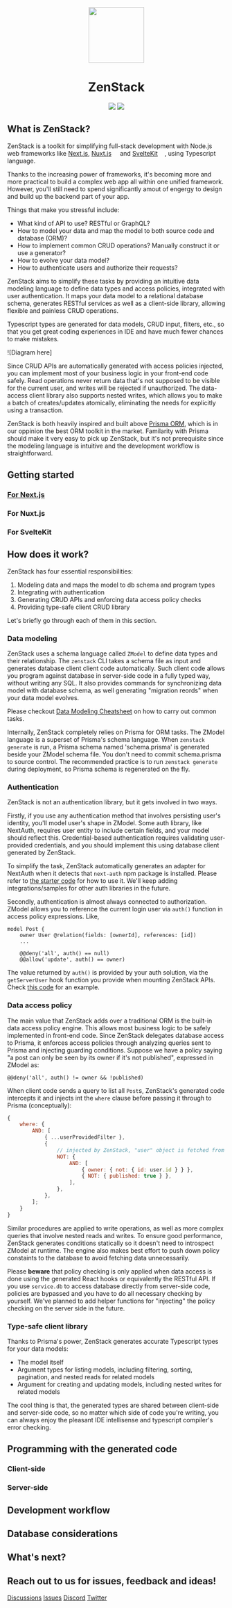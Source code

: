 <div align="center">
    <picture>
        <source media="(prefers-color-scheme: dark)"  srcset="https://user-images.githubusercontent.com/104139426/197796502-1bcb8052-a7b1-42de-bfc8-a14e045ac1c3.png">
        <img src="https://user-images.githubusercontent.com/104139426/197796006-52d8d334-413b-4eda-8094-4024c0eaf9b3.png" height="128">
    </picture>
    <h1>ZenStack</h1>
    <a href="https://www.npmjs.com/package/zenstack"><img src="https://img.shields.io/npm/v/zenstack"></a>
    <a href="https://github.com/zenstackhq/zenstack/blob/dev/LICENSE"><img src="https://img.shields.io/badge/license-MIT-green"></a>
</div>

## What is ZenStack?

ZenStack is a toolkit for simplifying full-stack development with Node.js web frameworks like [Next.js](https://nextjs.org/), [Nuxt.js](https://nuxtjs.org/) <img src="https://img.shields.io/badge/-Coming%20Soon-lightgray" height="12" align="top"> and [SvelteKit](https://kit.svelte.dev/) <img src="https://img.shields.io/badge/-Coming%20Soon-lightgray" height="12" align="top">, using Typescript language.

Thanks to the increasing power of frameworks, it's becoming more and more practical to build a complex web app all within one unified framework. However, you'll still need to spend significantly amout of engergy to design and build up the backend part of your app.

Things that make you stressful include:

-   What kind of API to use? RESTful or GraphQL?
-   How to model your data and map the model to both source code and database (ORM)?
-   How to implement common CRUD operations? Manually construct it or use a generator?
-   How to evolve your data model?
-   How to authenticate users and authorize their requests?

ZenStack aims to simplify these tasks by providing an intuitive data modeling language to define data types and access policies, integrated with user authentication. It maps your data model to a relational database schema, generates RESTful services as well as a client-side library, allowing flexible and painless CRUD operations.

Typescript types are generated for data models, CRUD input, filters, etc., so that you get great coding experiences in IDE and have much fewer chances to make mistakes.

![Diagram here]

Since CRUD APIs are automatically generated with access policies injected, you can implement most of your business logic in your front-end code safely. Read operations never return data that's not supposed to be visible for the current user, and writes will be rejected if unauthorized. The data-access client library also supports nested writes, which allows you to make a batch of creates/updates atomically, eliminating the needs for explicitly using a transaction.

ZenStack is both heavily inspired and built above [Prisma ORM](https://www.prisma.io/), which is in our oppinion the best ORM toolkit in the market. Familarity with Prisma should make it very easy to pick up ZenStack, but it's not prerequisite since the modeling language is intuitive and the development workflow is straightforward.

## Getting started

### [For Next.js](docs/get-started/NextJS.md)

### For Nuxt.js <img src="https://img.shields.io/badge/-Coming%20Soon-lightgray" height="12" align="top">

### For SvelteKit <img src="https://img.shields.io/badge/-Coming%20Soon-lightgray" height="12" align="top">

## How does it work?

ZenStack has four essential responsibilities:

1. Modeling data and maps the model to db schema and program types
1. Integrating with authentication
1. Generating CRUD APIs and enforcing data access policy checks
1. Providing type-safe client CRUD library

Let's briefly go through each of them in this section.

### Data modeling

ZenStack uses a schema language called `ZModel` to define data types and their relationship. The `zenstack` CLI takes a schema file as input and generates database client client code automatically. Such client code allows you program against database in server-side code in a fully typed way, without writing any SQL. It also provides commands for synchronizing data model with database schema, as well generating "migration reords" when your data model evolves.

Please checkout [Data Modeling Cheatsheet](/docs/get-started/data-modeling-cheatsheet) on how to carry out common tasks.

Internally, ZenStack completely relies on Prisma for ORM tasks. The ZModel language is a superset of Prisma's schema language. When `zenstack generate` is run, a Prisma schema named 'schema.prisma' is generated beside your ZModel schema file. You don't need to commit schema.prisma to source control. The recommended practice is to run `zenstack generate` during deployment, so Prisma schema is regenerated on the fly.

### Authentication

ZenStack is not an authentication library, but it gets involved in two ways.

Firstly, if you use any authentication method that involves persisting user's identity, you'll model user's shape in ZModel. Some auth library, like NextAuth, requires user entity to include certain fields, and your model should reflect this. Credential-based authentication requires validating user-provided credentials, and you should implement this using database client generated by ZenStack.

To simplify the task, ZenStack automatically generates an adapter for NextAuth when it detects that `next-auth` npm package is installed. Please refer to [the starter code](https://github.com/zenstackhq/nextjs-auth-starter/blob/main/pages/api/auth/%5B...nextauth%5D.ts) for how to use it. We'll keep adding integrations/samples for other auth libraries in the future.

Secondly, authentication is almost always connected to authorization. ZModel allows you to reference the current login user via `auth()` function in access policy expressions. Like,

```prisma
model Post {
    owner User @relation(fields: [ownerId], references: [id])
    ...

    @@deny('all', auth() == null)
    @@allow('update', auth() == owner)
```

The value returned by `auth()` is provided by your auth solution, via the `getServerUser` hook function you provide when mounting ZenStack APIs. Check [this code](https://github.com/zenstackhq/nextjs-auth-starter/blob/main/pages/api/zenstack/%5B...path%5D.ts) for an example.

### Data access policy

The main value that ZenStack adds over a traditional ORM is the built-in data access policy engine. This allows most business logic to be safely implemented in front-end code. Since ZenStack delegates database access to Prisma, it enforces access policies through analyzing queries sent to Prisma and injecting guarding conditions. Suppose we have a policy saying "a post can only be seen by its owner if it's not published", expressed in ZModel as:

```
@@deny('all', auth() != owner && !published)
```

When client code sends a query to list all `Post`s, ZenStack's generated code intercepts it and injects int the `where` clause before passing it through to Prisma (conceptually):

```js
{
    where: {
        AND: [
            { ...userProvidedFilter },
            {
                // injected by ZenStack, "user" object is fetched from context
                NOT: {
                    AND: [
                        { owner: { not: { id: user.id } } },
                        { NOT: { published: true } },
                    ],
                },
            },
        ];
    }
}
```

Similar procedures are applied to write operations, as well as more complex queries that involve nested reads and writes. To ensure good performance, ZenStack generates conditions statically so it doesn't need to introspect ZModel at runtime. The engine also makes best effort to push down policy constaints to the database to avoid fetching data unnecessarily.

Please **beware** that policy checking is only applied when data access is done using the generated React hooks or equivalently the RESTful API. If you use `service.db` to access database directly from server-side code, policies are bypassed and you have to do all necessary checking by yourself. We've planned to add helper functions for "injecting" the policy checking on the server side in the future.

### Type-safe client library

Thanks to Prisma's power, ZenStack generates accurate Typescript types for your data models:

-   The model itself
-   Argument types for listing models, including filtering, sorting, pagination, and nested reads for related models
-   Argument for creating and updating models, including nested writes for related models

The cool thing is that, the generated types are shared between client-side and server-side code, so no matter which side of code you're writing, you can always enjoy the pleasant IDE intellisense and typescript compiler's error checking.

## Programming with the generated code

### Client-side

### Server-side

## Development workflow

## Database considerations

## What's next?

## Reach out to us for issues, feedback and ideas!

[Discussions](../discussions) [Issues](../issues) [Discord]() [Twitter]()
